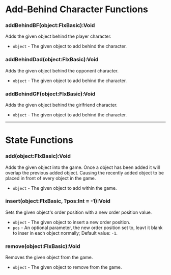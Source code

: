 # Add-Behind Character Functions
### addBehindBF(object:FlxBasic):Void
Adds the given object behind the player character.

- `object` - The given object to add behind the character.

### addBehindDad(object:FlxBasic):Void
Adds the given object behind the opponent character.

- `object` - The given object to add behind the character.

### addBehindGF(object:FlxBasic):Void
Adds the given object behind the girlfriend character.

- `object` - The given object to add behind the character.

***

# State Functions
### add(object:FlxBasic):Void
Adds the given object into the game. Once a object has been added it will overlap the previous added object. Causing the recently added object to be placed in front of every object in the game.

- `object` - The given object to add within the game.

### insert(object:FlxBasic, ?pos:Int = -1):Void
Sets the given object's order position with a new order position value.

- `object` - The given object to insert a new order position.
- `pos` - An optional parameter, the new order position set to, leavt it blank to inser in each object normally; Default value: `-1`.



### remove(object:FlxBasic):Void
Removes the given object from the game.

- `object` - The given object to remove from the game.
